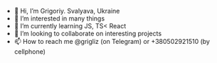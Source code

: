 - 👋 Hi, I’m Grigoriy. Svalyava, Ukraine
- 👀 I’m interested in many things
- 🌱 I’m currently learning JS, TS< React
- 💞️ I’m looking to collaborate on interesting projects
- 📫 How to reach me @grigliz (on Telegram) or +380502921510 (by cellphone)

<!---
grigliz80/grigliz80 is a ✨ special ✨ repository because its `README.md` (this file) appears on your GitHub profile.
You SNOVA NOVIE IZMENENIYA + Ujj can click the Preview link to take a look at your changes.
-->
